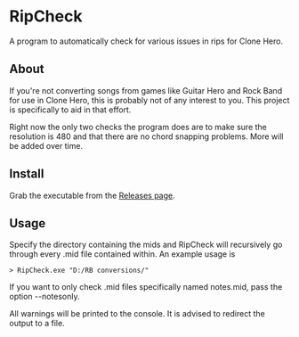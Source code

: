 # RipCheck

A program to automatically check for various issues in rips for Clone Hero.

## About

If you're not converting songs from games like Guitar Hero and Rock Band for use
in Clone Hero, this is probably not of any interest to you. This project is
specifically to aid in that effort.

Right now the only two checks the program does are to make sure the resolution
is 480 and that there are no chord snapping problems. More will be added over
time.

## Install

Grab the executable from the [Releases page](../../releases).

## Usage

Specify the directory containing the mids and RipCheck will recursively go
through every .mid file contained within. An example usage is

```
> RipCheck.exe "D:/RB conversions/"
```

If you want to only check .mid files specifically named notes.mid, pass the
option --notesonly.

All warnings will be printed to the console. It is advised to redirect the
output to a file.
